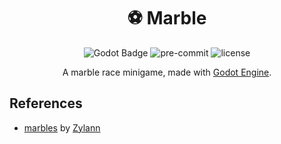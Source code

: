 
<div align="center">

# ⚽ Marble

![Godot Badge](https://img.shields.io/badge/godot-3.5-blue?logo=Godot-Engine&logoColor=white) ![pre-commit](https://img.shields.io/badge/pre--commit-enabled-brightgreen?logo=pre-commit&logoColor=white) ![license](https://img.shields.io/badge/license-MIT-green?logo=open-source-initiative&logoColor=white)

A marble race minigame, made with [Godot Engine](https://godotengine.org/).

</div>

## References

- [marbles](https://github.com/Zylann/marbles) by [Zylann](https://github.com/Zylann)
